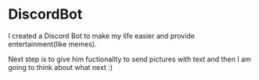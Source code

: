 # DiscordBot

I created a Discord Bot to make my life easier and provide entertainment(like memes).

Next step is to give him fuctionality to send pictures with text and then I am going to think about what next :)
